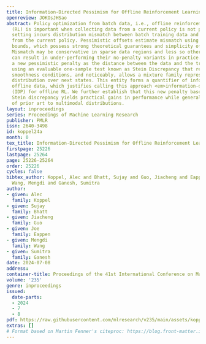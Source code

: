 ```yaml
---
title: Information-Directed Pessimism for Offline Reinforcement Learning
openreview: JOKOsJHSao
abstract: Policy optimization from batch data, i.e., offline reinforcement learning
  (RL) is important when collecting data from a current policy is not possible. This
  setting incurs distribution mismatch between batch training data and trajectories
  from the current policy. Pessimistic offsets estimate mismatch using concentration
  bounds, which possess strong theoretical guarantees and simplicity of implementation.
  Mismatch may be conservative in sparse data regions and less so otherwise, which
  can result in under-performing their no-penalty variants in practice. We derive
  a new pessimistic penalty as the distance between the data and the true distribution
  using an evaluable one-sample test known as Stein Discrepancy that requires minimal
  smoothness conditions, and noticeably, allows a mixture family representation of
  distribution over next states. This entity forms a quantifier of information in
  offline data, which justifies calling this approach <em>information-directed pessimism</em>
  (IDP) for offline RL. We further establish that this new penalty based on discrete
  Stein discrepancy yields practical gains in performance while generalizing the regret
  of prior art to multimodal distributions.
layout: inproceedings
series: Proceedings of Machine Learning Research
publisher: PMLR
issn: 2640-3498
id: koppel24a
month: 0
tex_title: Information-Directed Pessimism for Offline Reinforcement Learning
firstpage: 25226
lastpage: 25264
page: 25226-25264
order: 25226
cycles: false
bibtex_author: Koppel, Alec and Bhatt, Sujay and Guo, Jiacheng and Eappen, Joe and
  Wang, Mengdi and Ganesh, Sumitra
author:
- given: Alec
  family: Koppel
- given: Sujay
  family: Bhatt
- given: Jiacheng
  family: Guo
- given: Joe
  family: Eappen
- given: Mengdi
  family: Wang
- given: Sumitra
  family: Ganesh
date: 2024-07-08
address:
container-title: Proceedings of the 41st International Conference on Machine Learning
volume: '235'
genre: inproceedings
issued:
  date-parts:
  - 2024
  - 7
  - 8
pdf: https://raw.githubusercontent.com/mlresearch/v235/main/assets/koppel24a/koppel24a.pdf
extras: []
# Format based on Martin Fenner's citeproc: https://blog.front-matter.io/posts/citeproc-yaml-for-bibliographies/
---
```

